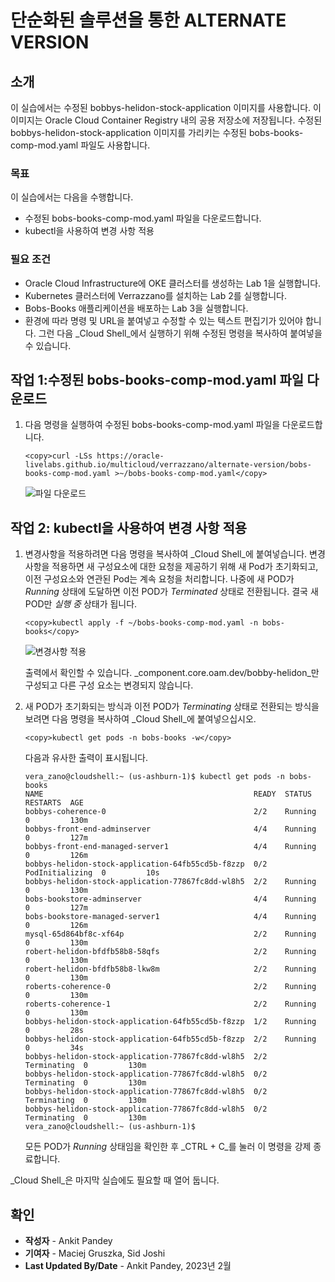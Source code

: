 # 단순화된 솔루션을 통한 ALTERNATE VERSION

## 소개

이 실습에서는 수정된 bobbys-helidon-stock-application 이미지를 사용합니다. 이 이미지는 Oracle Cloud Container Registry 내의 공용 저장소에 저장됩니다. 수정된 bobbys-helidon-stock-application 이미지를 가리키는 수정된 bobs-books-comp-mod.yaml 파일도 사용합니다.

### 목표

이 실습에서는 다음을 수행합니다.

*   수정된 bobs-books-comp-mod.yaml 파일을 다운로드합니다.
*   kubectl을 사용하여 변경 사항 적용

### 필요 조건

*   Oracle Cloud Infrastructure에 OKE 클러스터를 생성하는 Lab 1을 실행합니다.
*   Kubernetes 클러스터에 Verrazzano를 설치하는 Lab 2를 실행합니다.
*   Bobs-Books 애플리케이션을 배포하는 Lab 3을 실행합니다.
*   환경에 따라 명령 및 URL을 붙여넣고 수정할 수 있는 텍스트 편집기가 있어야 합니다. 그런 다음 _Cloud Shell_에서 실행하기 위해 수정된 명령을 복사하여 붙여넣을 수 있습니다.

## 작업 1:수정된 bobs-books-comp-mod.yaml 파일 다운로드

1.  다음 명령을 실행하여 수정된 bobs-books-comp-mod.yaml 파일을 다운로드합니다.
    
        <copy>curl -LSs https://oracle-livelabs.github.io/multicloud/verrazzano/alternate-version/bobs-books-comp-mod.yaml >~/bobs-books-comp-mod.yaml</copy>
        
    
    ![파일 다운로드](images/downloadfile.png " ")
    

## 작업 2: kubectl을 사용하여 변경 사항 적용

1.  변경사항을 적용하려면 다음 명령을 복사하여 _Cloud Shell_에 붙여넣습니다. 변경사항을 적용하면 새 구성요소에 대한 요청을 제공하기 위해 새 Pod가 초기화되고, 이전 구성요소와 연관된 Pod는 계속 요청을 처리합니다. 나중에 새 POD가 _Running_ 상태에 도달하면 이전 POD가 _Terminated_ 상태로 전환됩니다. 결국 새 POD만 _실행 중_ 상태가 됩니다.
    
        <copy>kubectl apply -f ~/bobs-books-comp-mod.yaml -n bobs-books</copy>
        
    
    ![변경사항 적용](images/applychanges.png " ")
    
    출력에서 확인할 수 있습니다. _component.core.oam.dev/bobby-helidon_만 구성되고 다른 구성 요소는 변경되지 않습니다.
    
2.  새 POD가 초기화되는 방식과 이전 POD가 _Terminating_ 상태로 전환되는 방식을 보려면 다음 명령을 복사하여 _Cloud Shell_에 붙여넣으십시오.
    
        <copy>kubectl get pods -n bobs-books -w</copy>
        
    
    다음과 유사한 출력이 표시됩니다.
    
        vera_zano@cloudshell:~ (us-ashburn-1)$ kubectl get pods -n bobs-books
        NAME                                               READY  STATUS   RESTARTS  AGE
        bobbys-coherence-0                                 2/2    Running  0         130m
        bobbys-front-end-adminserver                       4/4    Running  0         127m
        bobbys-front-end-managed-server1                   4/4    Running  0         126m
        bobbys-helidon-stock-application-64fb55cd5b-f8zzp  0/2    PodInitializing  0         10s
        bobbys-helidon-stock-application-77867fc8dd-wl8h5  2/2    Running  0         130m
        bobs-bookstore-adminserver                         4/4    Running  0         127m
        bobs-bookstore-managed-server1                     4/4    Running  0         126m
        mysql-65d864bf8c-xf64p                             2/2    Running  0         130m
        robert-helidon-bfdfb58b8-58qfs                     2/2    Running  0         130m
        robert-helidon-bfdfb58b8-lkw8m                     2/2    Running  0         130m
        roberts-coherence-0                                2/2    Running  0         130m
        roberts-coherence-1                                2/2    Running  0         130m
        bobbys-helidon-stock-application-64fb55cd5b-f8zzp  1/2    Running  0         28s
        bobbys-helidon-stock-application-64fb55cd5b-f8zzp  2/2    Running  0         34s
        bobbys-helidon-stock-application-77867fc8dd-wl8h5  2/2    Terminating  0         130m
        bobbys-helidon-stock-application-77867fc8dd-wl8h5  0/2    Terminating  0         130m
        bobbys-helidon-stock-application-77867fc8dd-wl8h5  0/2    Terminating  0         130m
        bobbys-helidon-stock-application-77867fc8dd-wl8h5  0/2    Terminating  0         130m
        vera_zano@cloudshell:~ (us-ashburn-1)$
        
    
    모든 POD가 _Running_ 상태임을 확인한 후 _CTRL + C_를 눌러 이 명령을 강제 종료합니다.
    

_Cloud Shell_은 마지막 실습에도 필요할 때 열어 둡니다.

## 확인

*   **작성자** - Ankit Pandey
*   **기여자** - Maciej Gruszka, Sid Joshi
*   **Last Updated By/Date** - Ankit Pandey, 2023년 2월